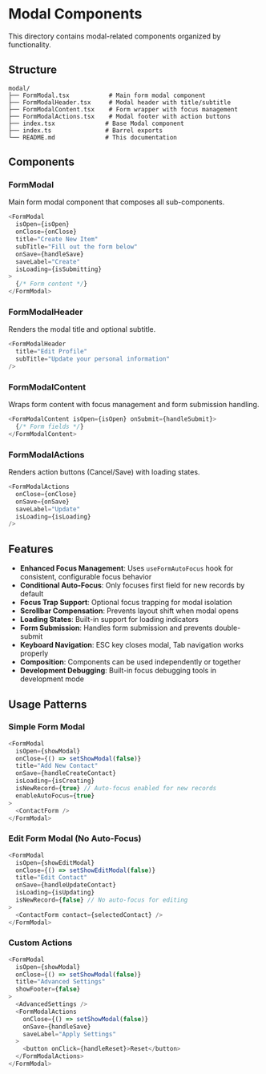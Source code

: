 # Modal Components

This directory contains modal-related components organized by functionality.

## Structure

```
modal/
├── FormModal.tsx           # Main form modal component
├── FormModalHeader.tsx     # Modal header with title/subtitle
├── FormModalContent.tsx    # Form wrapper with focus management
├── FormModalActions.tsx    # Modal footer with action buttons
├── index.tsx              # Base Modal component
├── index.ts               # Barrel exports
└── README.md              # This documentation
```

## Components

### FormModal

Main form modal component that composes all sub-components.

```typescript
<FormModal
  isOpen={isOpen}
  onClose={onClose}
  title="Create New Item"
  subTitle="Fill out the form below"
  onSave={handleSave}
  saveLabel="Create"
  isLoading={isSubmitting}
>
  {/* Form content */}
</FormModal>
```

### FormModalHeader

Renders the modal title and optional subtitle.

```typescript
<FormModalHeader
  title="Edit Profile"
  subTitle="Update your personal information"
/>
```

### FormModalContent

Wraps form content with focus management and form submission handling.

```typescript
<FormModalContent isOpen={isOpen} onSubmit={handleSubmit}>
  {/* Form fields */}
</FormModalContent>
```

### FormModalActions

Renders action buttons (Cancel/Save) with loading states.

```typescript
<FormModalActions
  onClose={onClose}
  onSave={onSave}
  saveLabel="Update"
  isLoading={isLoading}
/>
```

## Features

- **Enhanced Focus Management**: Uses `useFormAutoFocus` hook for consistent, configurable focus behavior
- **Conditional Auto-Focus**: Only focuses first field for new records by default
- **Focus Trap Support**: Optional focus trapping for modal isolation
- **Scrollbar Compensation**: Prevents layout shift when modal opens
- **Loading States**: Built-in support for loading indicators
- **Form Submission**: Handles form submission and prevents double-submit
- **Keyboard Navigation**: ESC key closes modal, Tab navigation works properly
- **Composition**: Components can be used independently or together
- **Development Debugging**: Built-in focus debugging tools in development mode

## Usage Patterns

### Simple Form Modal

```typescript
<FormModal
  isOpen={showModal}
  onClose={() => setShowModal(false)}
  title="Add New Contact"
  onSave={handleCreateContact}
  isLoading={isCreating}
  isNewRecord={true} // Auto-focus enabled for new records
  enableAutoFocus={true}
>
  <ContactForm />
</FormModal>
```

### Edit Form Modal (No Auto-Focus)

```typescript
<FormModal
  isOpen={showEditModal}
  onClose={() => setShowEditModal(false)}
  title="Edit Contact"
  onSave={handleUpdateContact}
  isLoading={isUpdating}
  isNewRecord={false} // No auto-focus for editing
>
  <ContactForm contact={selectedContact} />
</FormModal>
```

### Custom Actions

```typescript
<FormModal
  isOpen={showModal}
  onClose={() => setShowModal(false)}
  title="Advanced Settings"
  showFooter={false}
>
  <AdvancedSettings />
  <FormModalActions
    onClose={() => setShowModal(false)}
    onSave={handleSave}
    saveLabel="Apply Settings"
  >
    <button onClick={handleReset}>Reset</button>
  </FormModalActions>
</FormModal>
```

